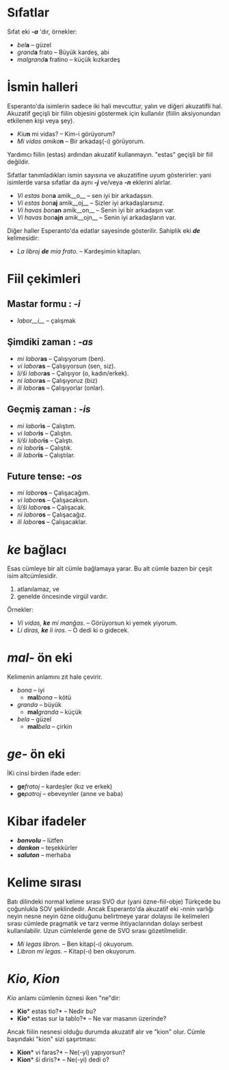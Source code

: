 # Sıfatlar

Sıfat eki *__-a__* 'dır, örnekler:

- *bel*__a__ – güzel
- *grand*__a__ frato – Büyük kardeş, abi
- *malgrand*__a__ fratino – küçük kızkardeş

# İsmin halleri

Esperanto'da isimlerin sadece iki hali mevcuttur, yalın ve diğeri akuzatifli hal. Akuzatif geçişli bir fiilin objesini göstermek için kullanılır (fiilin aksiyonundan etkilenen kişi veya şey).

- *Kiu*__n__ mi vidas? – Kim-i görüyorum?
- *Mi vidas amiko*__n__ – Bir arkadaş(-ı) görüyorum.

Yardımcı fiilin (estas) ardından akuzatif kullanmayın. "estas" geçişli bir fiil değildir.

Sıfatlar tanımladıkları ismin sayısına ve akuzatifine uyum gösterirler: yani isimlerde varsa sıfatlar da aynı *__-j__* ve/veya *__-n__* eklerini alırlar.

- *Vi estas bon*__a__ amik__o__ – sen iyi bir arkadaşsın.
- *Vi estas bon*__aj__ amik__oj__ – Sizler iyi arkadaşlarsınız.
- *Vi havas bon*__an__ amik__on__ – Senin iyi bir arkadaşın var.
- *Vi havas bon*__ajn__ amik__ojn__ – Senin iyi arkadaşların var.

Diğer haller Esperanto'da edatlar sayesinde gösterilir. Sahiplik eki *__de__* kelimesidir:

- *La libroj *__de__* mia frato.* – Kardeşimin kitapları.

# Fiil çekimleri 

## Mastar formu : *-i*
  
- *labor__i__*          – çalışmak

## Şimdiki zaman : *-as*

- *mi labor*__as__      – Çalışıyorum (ben).
- *vi labor*__as__      – Çalışıyorsun (sen, siz).
- *li/ŝi labor*__as__   – Çalışıyor (o, kadın/erkek).
- *ni labor*__as__      – Çalışıyoruz (biz)
- *ili labor*__as__     – Çalışıyorlar (onlar).

## Geçmiş zaman : *-is*

- *mi labor*__is__      – Çalıştım.
- *vi labor*__is__      – Çalıştın.
- *li/ŝi labor*__is__   – Çalıştı.
- *ni labor*__is__      – Çalıştık.
- *ili labor*__is__     – Çalıştılar.

## Future tense: *-os*

- *mi labor*__os__      – Çalışacağım.
- *vi labor*__os__      – Çalışacaksın.
- *li/ŝi labor*__os__   – Çalışacak.
- *ni labor*__os__      – Çalışacağız.
- *ili labor*__os__     – Çalışacaklar.

# *ke* bağlacı

Esas cümleye bir alt cümle bağlamaya yarar. Bu alt cümle bazen bir çeşit isim altcümlesidir. 

1. atlanılamaz, ve
2. genelde öncesinde virgül vardır.

Örnekler:

- *Vi vidas, *__ke__* mi manĝas.* – Görüyorsun ki yemek yiyorum.
- *Li diras, *__ke__* li iros.* – O dedi ki o gidecek.

# *mal-* ön eki

Kelimenin anlamını zıt hale çevirir.

- *bona* – iyi
  - __mal__*bona* – kötü
- *granda* – büyük
  - __mal__*granda* – küçük
- *bela* – güzel
  - __mal__*bela* – çirkin

# *ge-* ön eki

İKi cinsi birden ifade eder:

- __ge__*fratoj* – kardeşler (kız ve erkek) 
- __ge__*patroj* – ebeveynler (anne ve baba)

# Kibar ifadeler

- *__bonvolu__* – lütfen
- *__dankon__* – teşekkürler
- *__saluton__* – merhaba

# Kelime sırası

Batı dilindeki normal kelime sırası SVO dur (yani özne-fiil-obje) Türkçede bu çoğunlukla SOV şeklindedir. Ancak Esperanto'da akuzatif eki *-n*nin varlığı neyin nesne neyin özne olduğunu belirtmeye yarar dolayısı ile kelimeleri sırası cümlede pragmatik ve tarz verme ihtiyaclarından dolayı serbest kullanılabilir. Uzun cümlelerde gene de SVO sırası gözetilmelidir.

- *Mi legas libron.* – Ben kitap(-ı) okuyorum.
- *Libron mi legas.* – Kitap(-ı) ben okuyorum.

# *Kio, Kion*

*Kio* anlamı cümlenin öznesi iken "ne"dir:

- __Kio__* estas tio?* – Nedir bu?
- __Kio__* estas sur la tablo?* – Ne var masanın üzerinde?

Ancak fiilin nesnesi olduğu durumda akuzatif alır ve "kion" olur. Cümle başındaki "kion" sizi şaşırtması:

- __Kion__* vi faras?* – Ne(-yi) yapıyorsun?
- __Kion__* ŝi diris?* – Ne(-yi) dedi o?

